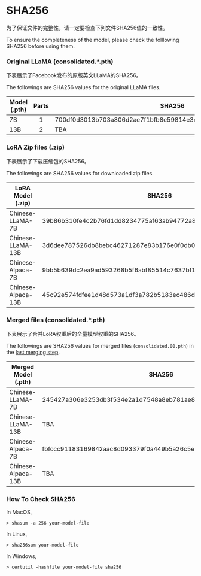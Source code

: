 # SHA256

为了保证文件的完整性，请一定要检查下列文件SHA256值的一致性。

To ensure the completeness of the model, please check the folllowing SHA256 before using them.

### Original LLaMA (consolidated.*.pth)

下表展示了Facebook发布的原版英文LLaMA的SHA256。

The followings are SHA256 values for the original LLaMA files.

| Model (.pth) | Parts | SHA256                                                       |
| ------------ | :---: | ------------------------------------------------------------ |
| 7B           |   1   | 700df0d3013b703a806d2ae7f1bfb8e59814e3d06ae78be0c66368a50059f33d |
| 13B          |   2   | TBA                                                          |


### LoRA Zip files (.zip)

下表展示了下载压缩包的SHA256。

The followings are SHA256 values for downloaded zip files.

| LoRA Model (.zip)  | SHA256                                                       |
| ------------------ | ------------------------------------------------------------ |
| Chinese-LLaMA-7B   | 39b86b310fe4c2b76fd1dd8234775af63ab94772a80bcae33a4086a9a7fe0e60 |
| Chinese-LLaMA-13B  | 3d6dee787526db8bebc46271287e83b176e0f0db026dff493e088baf9be5199b |
| Chinese-Alpaca-7B  | 9bb5b639dc2ea9ad593268b5f6abf85514c7637bf10f2344eb7031fe0fce2d87 |
| Chinese-Alpaca-13B | 45c92e574fdfee1d48d573a1df3a782b5183ec486d4c5f0d716c7d43a2682d91 |


### Merged files (consolidated.*.pth)

下表展示了合并LoRA权重后的全量模型权重的SHA256。

The followings are SHA256 values for merged files (`consolidated.00.pth`) in the [last merging step](https://github.com/ymcui/Chinese-LLaMA-Alpaca#step-3-合并lora权重生成全量模型权重).

| Merged Model (.pth) | SHA256                                                       |
| ----------------- | ------------------------------------------------------------ |
| Chinese-LLaMA-7B  | 245427a306e3253db3f534e2a1d7548a8eb781ae8761f9e98979b4aced6b43d8 |
| Chinese-LLaMA-13B | TBA |
| Chinese-Alpaca-7B | fbfccc91183169842aac8d093379f0a449b5a26c5ee7a298baf0d556f1499b90 |
| Chinese-Alpaca-13B | TBA |


### How To Check SHA256

In MacOS,

```
> shasum -a 256 your-model-file
```

In Linux, 

```
> sha256sum your-model-file
```

In Windows,

```
> certutil -hashfile your-model-file sha256
```
